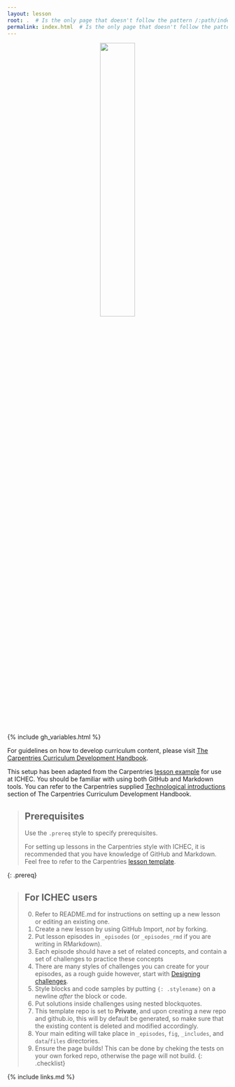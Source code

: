 ```yaml
---
layout: lesson
root: .  # Is the only page that doesn't follow the pattern /:path/index.html
permalink: index.html  # Is the only page that doesn't follow the pattern /:path/index.html
---
```


<p align="center"><img src="../fig/ICHEC_Logo.jpg" width="40%"/></p>

{% include gh_variables.html %}

For guidelines on how to develop curriculum content, please visit
[The Carpentries Curriculum Development Handbook][curriculum-handbook].

This setup has been adapted from the Carpentries [lesson example](https://carpentries.github.io/lesson-example/)
for use at ICHEC. You should be familiar with using both GitHub and Markdown tools. You can refer to the Carpentries 
supplied [Technological introductions][tech-intro] section of The Carpentries Curriculum Development Handbook.

> ## Prerequisites
>
> Use the `.prereq` style to specify prerequisites.
> 
> For setting up lessons in the Carpentries style with ICHEC, it is recommended that you have knowledge of 
> GitHub and Markdown. Feel free to refer to the Carpentries 
> [lesson template](https://carpentries.github.io/lesson-example/).
>
{: .prereq}

> ## For ICHEC users
>
> 0.  Refer to README.md for instructions on setting up a new lesson or editing an existing one.
> 1.  Create a new lesson by using GitHub Import, *not* by forking.
> 2.  Put lesson episodes in `_episodes` (or `_episodes_rmd` if you are writing in RMarkdown).
> 3.  Each episode should have a set of related concepts, and contain a set of challenges to practice these concepts
> 4.  There are many styles of challenges you can create for your episodes, as a rough guide however, start with
>     [Designing challenges][designing-challenges].
> 5.  Style blocks and code samples by putting `{: .stylename}` on a newline *after* the block or
      code.
> 6.  Put solutions inside challenges using nested blockquotes.
> 7.  This template repo is set to **Private**, and upon creating a new repo and github.io, this will by default
>     be generated, so make sure that the existing content is deleted and modified accordingly.
> 8.  Your main editing will take place in `_episodes`, `fig`, `_includes`, and `data`/`files` directories. 
> 9.  Ensure the page builds! This can be done by cheking the tests on your own forked repo, otherwise the page will not build.
{: .checklist}

[curriculum-handbook]: https://carpentries.github.io/curriculum-development/
[tech-intro]: https://carpentries.github.io/curriculum-development/technological-introductions.html
[designing-challenges]: https://carpentries.github.io/curriculum-development/designing-challenges.html#designing-challenges-1

{% include links.md %}

